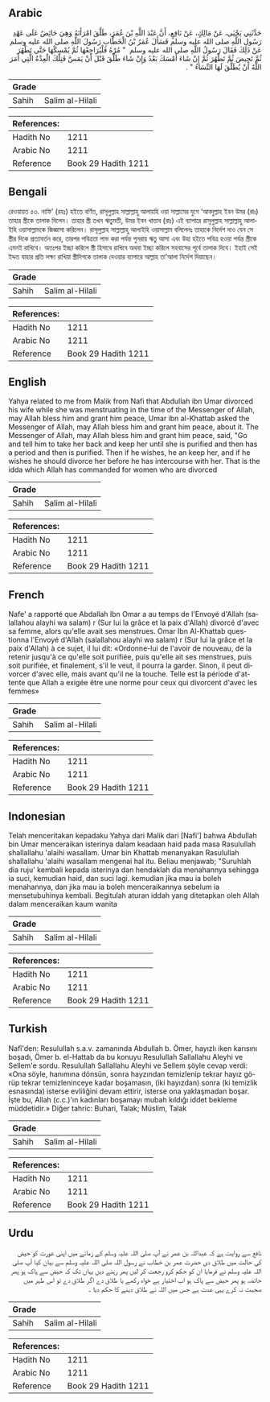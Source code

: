 ## Arabic


<div dir="rtl" lang="ar" style={{fontSize:'larger',backgroundColor:'#f8f9fa',padding:20}}>
حَدَّثَنِي يَحْيَى، عَنْ مَالِكٍ، عَنْ نَافِعٍ، أَنَّ عَبْدَ اللَّهِ بْنَ عُمَرَ، طَلَّقَ امْرَأَتَهُ وَهِيَ حَائِضٌ عَلَى عَهْدِ رَسُولِ اللَّهِ صلى الله عليه وسلم فَسَأَلَ عُمَرُ بْنُ الْخَطَّابِ رَسُولَ اللَّهِ صلى الله عليه وسلم عَنْ ذَلِكَ فَقَالَ رَسُولُ اللَّهِ صلى الله عليه وسلم ‏ "‏ مُرْهُ فَلْيُرَاجِعْهَا ثُمَّ يُمْسِكْهَا حَتَّى تَطْهُرَ ثُمَّ تَحِيضَ ثُمَّ تَطْهُرَ ثُمَّ إِنْ شَاءَ أَمْسَكَ بَعْدُ وَإِنْ شَاءَ طَلَّقَ قَبْلَ أَنْ يَمَسَّ فَتِلْكَ الْعِدَّةُ الَّتِي أَمَرَ اللَّهُ أَنْ يُطَلَّقَ لَهَا النِّسَاءُ ‏"‏ ‏.‏
</div>
<div style={{backgroundColor:'#f8f9fa',padding:20, marginBottom: 10}}><table> <thead> <tr> <th>Grade</th> <th></th> </tr> </thead> <tbody> <tr><td>Sahih</td><td>Salim al-Hilali</td></tr></tbody></table><table> <thead> <tr> <th>References:</th> <th></th> </tr> </thead> <tbody><tr><td>Hadith No</td><td>1211</td></tr><tr><td>Arabic No</td><td>1211</td></tr><tr><td>Reference</td><td>Book 29 Hadith 1211</td></tr></tbody></table></div>

## Bengali


<div dir="ltr" lang="bn" style={{fontSize:'larger',backgroundColor:'#f8f9fa',padding:20}}>
রেওয়ায়ত ৫৩. নাফি’ (রহঃ) হইতে বর্ণিত, রাসূলুল্লাহ সাল্লাল্লাহু আলায়হি ওয়া সাল্লামের যুগে ‘আবদুল্লাহ ইবন উমর (রাঃ) তাহার স্ত্রীকে তালাক দিলেন। তাহার স্ত্রী তখন ঋতুমতী, উমর ইবন খাত্তাব (রাঃ) এই ব্যাপারে রাসূলুল্লাহ সাল্লাল্লাহু আলাইহি ওয়াসাল্লামকে জিজ্ঞাসা করিলেন। রাসূলুল্লাহ সাল্লাল্লাহু আলাইহি ওয়াসাল্লাম বলিলেনঃ তাহাকে নির্দেশ দাও যেন সে স্ত্রীর দিকে প্রত্যাবর্তন করে, তারপর পবিত্রতা লাভ করা পর্যন্ত পুনরায় ঋতু আসা এবং উহা হইতে পবিত্র হওয়া পর্যন্ত স্ত্রীকে এমনই রাখিবে। অতঃপর ইচ্ছা করিলে স্ত্রী হিসাবে রাখিবে অথবা ইচ্ছা করিলে সহবাসের পূর্বে তালাক দিবে। ইহাই সেই ইদ্দত যাহার প্রতি লক্ষ্য রাখিয়া স্ত্রীদিগকে তালাক দেওয়ার ব্যাপারে আল্লাহ তা’আলা নির্দেশ দিয়াছেন।
</div>
<div style={{backgroundColor:'#f8f9fa',padding:20, marginBottom: 10}}><table> <thead> <tr> <th>Grade</th> <th></th> </tr> </thead> <tbody> <tr><td>Sahih</td><td>Salim al-Hilali</td></tr></tbody></table><table> <thead> <tr> <th>References:</th> <th></th> </tr> </thead> <tbody><tr><td>Hadith No</td><td>1211</td></tr><tr><td>Arabic No</td><td>1211</td></tr><tr><td>Reference</td><td>Book 29 Hadith 1211</td></tr></tbody></table></div>

## English


<div dir="ltr" lang="en" style={{fontSize:'larger',backgroundColor:'#f8f9fa',padding:20}}>
Yahya related to me from Malik from Nafi that Abdullah ibn Umar divorced his wife while she was menstruating in the time of the Messenger of Allah, may Allah bless him and grant him peace, Umar ibn al-Khattab asked the Messenger of Allah, may Allah bless him and grant him peace, about it. The Messenger of Allah, may Allah bless him and grant him peace, said, "Go and tell him to take her back and keep her until she is purified and then has a period and then is purified. Then if he wishes, he an keep her, and if he wishes he should divorce her before he has intercourse with her. That is the idda which Allah has commanded for women who are divorced
</div>
<div style={{backgroundColor:'#f8f9fa',padding:20, marginBottom: 10}}><table> <thead> <tr> <th>Grade</th> <th></th> </tr> </thead> <tbody> <tr><td>Sahih</td><td>Salim al-Hilali</td></tr></tbody></table><table> <thead> <tr> <th>References:</th> <th></th> </tr> </thead> <tbody><tr><td>Hadith No</td><td>1211</td></tr><tr><td>Arabic No</td><td>1211</td></tr><tr><td>Reference</td><td>Book 29 Hadith 1211</td></tr></tbody></table></div>

## French


<div dir="ltr" lang="fr" style={{fontSize:'larger',backgroundColor:'#f8f9fa',padding:20}}>
Nafe' a rapporté que Abdallah Ibn Omar a au temps de l'Envoyé d'Allah (salallahou alayhi wa salam) r (Sur lui la grâce et la paix d'Allah) divorcé d'avec sa femme, alors qu'elle avait ses menstrues. Omar Ibn Al-Khattab questionna l'Envoyé d'Allah (salallahou alayhi wa salam) r (Sur lui la grâce et la paix d'Allah) à ce sujet, il lui dit: «Ordonne-lui de l'avoir de nouveau, de la retenir jusqu'à ce qu'elle soit purifiée, puis qu'elle ait ses menstrues, puis soit purifiée, et finalement, s'il le veut, il pourra la garder. Sinon, il peut divorcer d'avec elle, mais avant qu'il ne la touche. Telle est la période d'attente que Allah a exigée être une norme pour ceux qui divorcent d'avec les femmes»
</div>
<div style={{backgroundColor:'#f8f9fa',padding:20, marginBottom: 10}}><table> <thead> <tr> <th>Grade</th> <th></th> </tr> </thead> <tbody> <tr><td>Sahih</td><td>Salim al-Hilali</td></tr></tbody></table><table> <thead> <tr> <th>References:</th> <th></th> </tr> </thead> <tbody><tr><td>Hadith No</td><td>1211</td></tr><tr><td>Arabic No</td><td>1211</td></tr><tr><td>Reference</td><td>Book 29 Hadith 1211</td></tr></tbody></table></div>

## Indonesian


<div dir="ltr" lang="id" style={{fontSize:'larger',backgroundColor:'#f8f9fa',padding:20}}>
Telah menceritakan kepadaku Yahya dari Malik dari [Nafi'] bahwa Abdullah bin Umar menceraikan isterinya dalam keadaan haid pada masa Rasulullah shallallahu 'alaihi wasallam. Umar bin Khattab menanyakan Rasulullah shallallahu 'alaihi wasallam mengenai hal itu. Beliau menjawab; "Suruhlah dia ruju' kembali kepada isterinya dan hendaklah dia menahannya sehingga ia suci, kemudian haid, dan suci lagi. kemudian jika mau ia boleh menahannya, dan jika mau ia boleh menceraikannya sebelum ia mensetubuhinya kembali. Begitulah aturan iddah yang ditetapkan oleh Allah dalam menceraikan kaum wanita
</div>
<div style={{backgroundColor:'#f8f9fa',padding:20, marginBottom: 10}}><table> <thead> <tr> <th>Grade</th> <th></th> </tr> </thead> <tbody> <tr><td>Sahih</td><td>Salim al-Hilali</td></tr></tbody></table><table> <thead> <tr> <th>References:</th> <th></th> </tr> </thead> <tbody><tr><td>Hadith No</td><td>1211</td></tr><tr><td>Arabic No</td><td>1211</td></tr><tr><td>Reference</td><td>Book 29 Hadith 1211</td></tr></tbody></table></div>

## Turkish


<div dir="ltr" lang="tr" style={{fontSize:'larger',backgroundColor:'#f8f9fa',padding:20}}>
Nafî'den: Resulullah s.a.v. zamanında Abdullah b. Ömer, hayızlı iken karısını boşadı, Ömer b. el-Hattab da bu konuyu Resulullah Sallallahu Aleyhi ve Sellem'e sordu. Resulullah Sallallahu Aleyhi ve Sellem şöyle cevap verdi: «Ona söyle, hanımına dönsün, sonra hayzından temizlenip tekrar hayız gö­rüp tekrar temizleninceye kadar boşamasın, (iki hayızdan) sonra (ki temizlik esnasında) isterse evliliğini devam ettirir, isterse ona yaklaşmadan boşar. İşte bu, Allah (c.c.)'ın kadınları boşamayı mubah kıldığı iddet bekleme müddetidir.» Diğer tahric: Buhari, Talak; Müslim, Talak
</div>
<div style={{backgroundColor:'#f8f9fa',padding:20, marginBottom: 10}}><table> <thead> <tr> <th>Grade</th> <th></th> </tr> </thead> <tbody> <tr><td>Sahih</td><td>Salim al-Hilali</td></tr></tbody></table><table> <thead> <tr> <th>References:</th> <th></th> </tr> </thead> <tbody><tr><td>Hadith No</td><td>1211</td></tr><tr><td>Arabic No</td><td>1211</td></tr><tr><td>Reference</td><td>Book 29 Hadith 1211</td></tr></tbody></table></div>

## Urdu


<div dir="rtl" lang="ur" style={{fontSize:'larger',backgroundColor:'#f8f9fa',padding:20}}>
نافع سے روایت ہے کہ عبداللہ بن عمر نے آپ صلی اللہ علیہ وسلم کے زمانے میں اپنی عورت کو حیض کی حالت میں طلاق دی حضرت عمر بن خطاب نے رسول اللہ صلی اللہ علیہ وسلم سے بیان کیا آپ صلی اللہ علیہ وسلم نے فرمایا ان کو حکم کرو رجعت کر لیں پھر رہنے دیں یہاں تک کہ حیض سے پاک ہو پھر حائضہ ہو پھر حیض سے پاک ہو اب اختیار ہے خواہ رکھے یا طلاق دے اگر طلاق دے تو اس طہر میں صحبت نہ کرے یہی عدت ہے جس میں اللہ نے طلاق دینے کا حکم دیا ۔
</div>
<div style={{backgroundColor:'#f8f9fa',padding:20, marginBottom: 10}}><table> <thead> <tr> <th>Grade</th> <th></th> </tr> </thead> <tbody> <tr><td>Sahih</td><td>Salim al-Hilali</td></tr></tbody></table><table> <thead> <tr> <th>References:</th> <th></th> </tr> </thead> <tbody><tr><td>Hadith No</td><td>1211</td></tr><tr><td>Arabic No</td><td>1211</td></tr><tr><td>Reference</td><td>Book 29 Hadith 1211</td></tr></tbody></table></div>